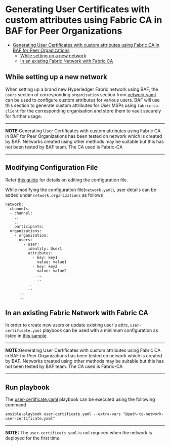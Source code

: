 <a name = "generating-custom-user-certificate-using-fabric-ca-with-baf"></a>
# Generating User Certificates with custom attributes using Fabric CA in BAF for Peer Organizations

- [Generating User Certificates with custom attributes using Fabric CA in BAF for Peer Organizations](#generating-custom-user-certificate-using-fabric-ca-with-baf)
  - [While setting up a new network](#new-network)
  - [In an existing Fabric Network with Fabric CA](existing-network)

<a name = "new-network"></a>
## While setting up a new network
When setting up a brand new Hyperledger Fabric network using BAF, the `users` section of corresponding `organization` section from [network.yaml](./fabric_networkyaml.md) can be used to configure custom attributes for various users.
BAF will use this section to generate custom attributes for User MSPs using `fabric-ca-client` for the corresponding organisation and store them to vault securely for further usage.

---
**NOTE**:Generating User Certificates with custom attributes using Fabric CA in BAF for Peer Organizations has been tested on network which is created by BAF. Networks created using other methods may be suitable but this has not been tested by BAF team. The CA used is Fabric-CA

---

## Modifying Configuration File

Refer [this guide](./fabric_networkyaml.md) for details on editing the configuration file.

While modifying the configuration file(`network.yaml`), user details can be added under `network.organizations` as follows

    network:
      channels:
      - channel:
        ..
        ..
        participants:
      organizations:
        - organization:
          users:
            - user:
              identity: User1
              attributes:
                - key: key1
                  value: value1
                - key: key2
                  value: value2
                  ..
                  ..
              ..
              ..  
          ..
          ..      


<a name = "existing-network"></a>
## In an existing Fabric Network with Fabric CA
In order to create new users or update existing user's attrs, `user-certificate.yaml` playbook can be used with a minimum configuration as listed in [this sample](https://github.com/hyperledger-labs/blockchain-automation-framework/tree/develop/platforms/hyperledger-fabric/configuration/samples/network-user-certificate.yaml)

---
**NOTE**:Generating User Certificates with custom attributes using Fabric CA in BAF for Peer Organizations has been tested on network which is created by BAF. Networks created using other methods may be suitable but this has not been tested by BAF team. The CA used is Fabric-CA

---

## Run playbook

The [user-certificate.yaml](https://github.com/hyperledger-labs/blockchain-automation-framework/tree/develop/platforms/hyperledger-fabric/configuration/user-certificate.yaml) playbook can be executed using the following command

```
ansible-playbook user-certificate.yaml --extra-vars "@path-to-network-user-certificate.yaml"
```

---
**NOTE:** The `user-certificate.yaml` is not required when the network is deployed for the first time.
